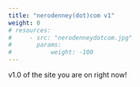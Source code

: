 ```yaml
---
title: "nerodenney(dot)com v1"
weight: 0
# resources:
#     - src: "nerodenneydotcom.jpg"
#       params:
#           weight: -100
---
```

v1.0 of the site you are on right now!